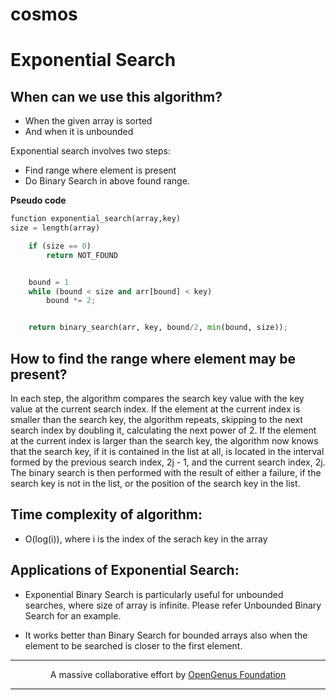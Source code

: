# cosmos

# Exponential Search

## When can we use this algorithm?
- When the given array is sorted
- And when it is unbounded

Exponential search involves two steps:

- Find range where element is present
- Do Binary Search in above found range.

**Pseudo code**
```python
function exponential_search(array,key)
size = length(array)

    if (size == 0)
        return NOT_FOUND


    bound = 1
    while (bound < size and arr[bound] < key)
        bound *= 2;


    return binary_search(arr, key, bound/2, min(bound, size));

```

## How to find the range where element may be present?
In each step, the algorithm compares the search key value with the key value at the current search index. If the element at the current index is smaller than the search key, the algorithm repeats, skipping to the next search index by doubling it, calculating the next power of 2. If the element at the current index is larger than the search key, the algorithm now knows that the search key, if it is contained in the list at all, is located in the interval formed by the previous search index, 2j - 1, and the current search index, 2j. The binary search is then performed with the result of either a failure, if the search key is not in the list, or the position of the search key in the list.

## Time complexity of algorithm:
- O(log(i)), where i is the index of the serach key in
the array 

## Applications of Exponential Search:

- Exponential Binary Search is particularly useful for unbounded searches, where size of array is infinite. Please refer Unbounded Binary Search for an example.

- It works better than Binary Search for bounded arrays also when the element to be searched is closer to the first element.

---

<p align="center">
	A massive collaborative effort by <a href="https://github.com/OpenGenus/cosmos">OpenGenus Foundation</a>
</p>

---
